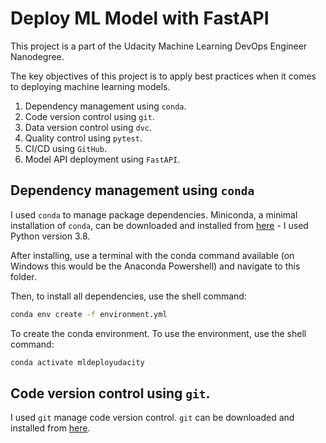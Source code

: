 # Deploy ML Model with FastAPI

This project is a part of the Udacity Machine Learning DevOps Engineer Nanodegree.

The key objectives of this project is to apply best practices when it comes to deploying machine learning models.

1. Dependency management using `conda`.
2. Code version control using `git`.
3. Data version control using `dvc`.
4. Quality control using `pytest`.
5. CI/CD using `GitHub`.
6. Model API deployment using `FastAPI`.

## Dependency management using `conda`

I used `conda` to manage package dependencies. Miniconda, a minimal installation of `conda`, can be downloaded and installed from [here](docs.conda.io/en/latest/miniconda.html) - I used Python version 3.8.

After installing, use a terminal with the conda command available (on Windows this would be the Anaconda Powershell) and navigate to this folder.

Then, to install all dependencies, use the shell command:

```sh
conda env create -f environment.yml
```

To create the conda environment. To use the environment, use the shell command:

```sh
conda activate mldeployudacity
```

## Code version control using `git`.

I used `git` manage code version control. `git` can be downloaded and installed from [here](git-scm.com).
